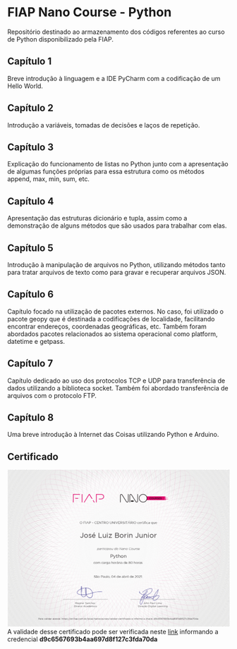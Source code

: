 # FIAP Nano Course - Python
Repositório destinado ao armazenamento dos códigos referentes ao curso de Python disponibilizado pela FIAP.

## Capítulo 1
Breve introdução à linguagem e a IDE PyCharm com a codificação de um Hello World.

## Capítulo 2
Introdução a variáveis, tomadas de decisões e laços de repetição.

## Capítulo 3
Explicação do funcionamento de listas no Python junto com a apresentação de algumas funções próprias para essa estrutura como os métodos append, max, min, sum, etc.

## Capítulo 4
Apresentação das estruturas dicionário e tupla, assim como a demonstração de alguns métodos que são usados para trabalhar com elas.

## Capítulo 5
Introdução à manipulação de arquivos no Python, utilizando métodos tanto para tratar arquivos de texto como para gravar e recuperar arquivos JSON.

## Capítulo 6
Capítulo focado na utilização de pacotes externos. No caso, foi utilizado o pacote geopy que é destinada a codificações de localidade, facilitando encontrar endereços, coordenadas geográficas, etc. Também foram abordados pacotes relacionados ao sistema operacional como platform, datetime e getpass.

## Capítulo 7
Capítulo dedicado ao uso dos protocolos TCP e UDP para transferência de dados utilizando a biblioteca socket. Também foi abordado transferência de arquivos com o protocolo FTP.

## Capítulo 8
Uma breve introdução à Internet das Coisas utilizando Python e Arduino.

## Certificado
<img alt="Certificado de Conclusão Nano Course - Python" src="./Certificado/Certificado Nano Course - Python.png">
A validade desse certificado pode ser verificada neste <a href="https://on.fiap.com.br/local/nanocourses/validar-certificado/">link</a> informando a credencial <b>d9c6567693b4aa697d8f127c3fda70da</b>
